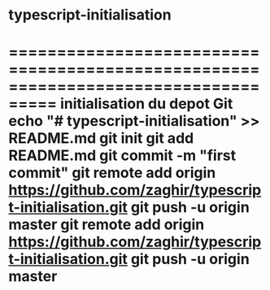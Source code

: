 # typescript-initialisation

===================================================================================
initialisation du depot Git 
echo "# typescript-initialisation" >> README.md
git init
git add README.md
git commit -m "first commit"
git remote add origin https://github.com/zaghir/typescript-initialisation.git
git push -u origin master
git remote add origin https://github.com/zaghir/typescript-initialisation.git
git push -u origin master
===================================================================================

